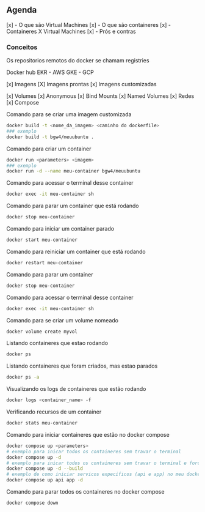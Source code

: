 ## Agenda

[x] - O que são Virtual Machines
[x] - O que são containeres
[x] - Containeres X Virtual Machines 
[x] - Prós e contras

### Conceitos

Os repositorios remotos do docker se chamam registries

Docker hub
EKR - AWS
GKE - GCP

[x] Imagens
    [X] Imagens prontas
    [x] Imagens customizadas

[x] Volumes
    [x] Anonymous
    [x] Bind Mounts
    [x] Named Volumes
[x] Redes
[x] Compose

Comando para se criar uma imagem customizada

```zsh
docker build -t <nome_da_imagem> <caminho do dockerfile>
### exemplo
docker build -t bgw4/meuubuntu .
```

Comando para criar um container

```zsh
docker run <parameters> <imagem>
### exemplo
docker run -d --name meu-container bgw4/meuubuntu
```

Comando para acessar o terminal desse container

```zsh
docker exec -it meu-container sh
```

Comando para parar um container que está rodando

```zsh
docker stop meu-container
```

Comando para iniciar um container parado

```zsh
docker start meu-container
```

Comando para reiniciar um container que está rodando

```zsh
docker restart meu-container
```

Comando para parar um container

```zsh
docker stop meu-container
```

Comando para acessar o terminal desse container

```zsh
docker exec -it meu-container sh
```

Comando para se criar um volume nomeado

```zsh
docker volume create myvol
```

Listando containeres que estao rodando

```zsh
docker ps
```

Listando containeres que foram criados, mas estao parados

```zsh
docker ps -a
```

Visualizando os logs de containeres que estão rodando

```zsh
docker logs <container_name> -f
```

Verificando recursos de um container

```zsh
docker stats meu-container
```

Comando para iniciar containeres que estão no docker compose

```zsh
docker compose up <parameters>
# exemplo para inicar todos os containeres sem travar o terminal
docker compose up -d
# exemplo para inicar todos os containeres sem travar o terminal e forcar o build deles
docker compose up -d --build
# exemplo de como iniciar servicos expecificos (api e app) no meu docker compose
docker compose up api app -d
```

Comando para parar todos os containeres no docker compose

```zsh
docker compose down
```

